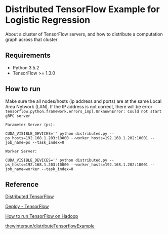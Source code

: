 # Distributed TensorFlow Example for Logistic Regression
About a cluster of TensorFlow servers, and how to distribute a computation graph across that cluster

## Requirements
- Python 3.5.2
- TensorFlow >= 1.3.0

## How to run

Make sure the all nodes/hosts (ip address and ports) are at the same Local Area Network (LAN). If the IP address is not correct, there will be error `tensorflow.python.framework.errors_impl.UnknownError: Could not start gRPC server`

```
Parameter Server (ps):

CUDA_VISIBLE_DEVICES='' python distributed.py --ps_hosts=192.168.1.203:10000 --worker_hosts=192.168.1.202:10001 --job_name=ps --task_index=0

Worker Server:

CUDA_VISIBLE_DEVICES='' python distributed.py --ps_hosts=192.168.1.203:10000 --worker_hosts=192.168.1.202:10001 --job_name=worker --task_index=0
```

## Reference
[Distributed TensorFlow](https://www.tensorflow.org/versions/master/deploy/distributed)

[Deploy - TensorFlow](https://www.tensorflow.org/versions/master/deploy/)

[How to run TensorFlow on Hadoop](https://www.tensorflow.org/versions/master/deploy/hadoop)

[thewintersun/distributeTensorflowExample](https://github.com/thewintersun/distributeTensorflowExample)


